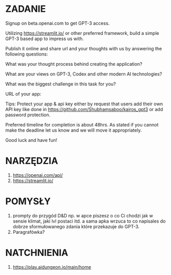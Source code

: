 # ZADANIE 
Signup on beta.openai.com to get GPT-3 access.

Utilizing https://streamlit.io/ or other preferred framework, build a simple GPT-3 based app to impress us with.

Publish it online and share url and your thoughts with us by answering the following questions:

What was your thought process behind creating the application?

What are your views on GPT-3, Codex and other modern AI technologies?

What was the biggest challenge in this task for you?

URL of your app:

Tips: Protect your app & api key either by request that users add their own API key like done in https://github.com/Shubhamsaboo/kairos_gpt3 or add password protection.

Preferred timeline for completion is about 48hrs. As stated if you cannot make the deadline let us know and we will move it appropriately.

Good luck and have fun!

# NARZĘDZIA
1. https://openai.com/api/
2. https://streamlit.io/

# POMYSŁY
1. prompty do przygód D&D np. w apce piszesz o co Ci chodzi jak w sensie klimat, jaki lvl postaci itd. a sama apka wrzuca to co napisales do dobrze sformułowanego zdania które przekazuje do GPT-3.
2. Paragrafówka?

# NATCHNIENIA
1. https://play.aidungeon.io/main/home
